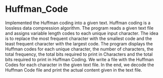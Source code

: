 # Huffman_Code
Implemented the Huffman coding into a given text. Huffman coding is a lossless data compression algorithm. The program reads a given text file and assigns variable length codes to each unique input character. The idea is to replace the most frequent character with the smallest code and the least frequent character with the largest code.  The program displays the Huffman codes for each unique character, the number of characters, the total frequency,  the total bits required to print in Characters and the total bits required to print in Huffman Coding. We write a file with the Huffman Codes for each character in the given text file. In the end, we decode the Huffman Code file and print the actual content given in the text file.
